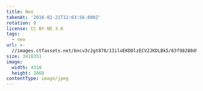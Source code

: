 ```yaml
---
title: Neo
takenAt: '2016-02-21T12:03:56.000Z'
rotation: 0
license: CC BY-ND 3.0
tags:
  - neo
url: >-
  //images.ctfassets.net/bncv3c2gt878/1IiloEKDOlzECV2JKDLBk5/63f98288d9b59e2d9e9c8de0c46c94bb/neo_25051795852_o
size: 3418351
image:
  width: 4310
  height: 2868
contentType: image/jpeg
---
```


